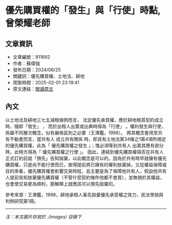 # 優先購買權的「發生」與「行使」時點,曾榮耀老師

## 文章資訊
- 文章編號：911692
- 作者：蘇偉強
- 發布日期：2024/06/25
- 關鍵詞：優先購買權、土地法、耕地
- 爬取時間：2025-02-01 23:19:41
- 原文連結：[閱讀原文](https://real-estate.get.com.tw/Columns/detail.aspx?no=911692)

## 內文
以土地法及耕地三七五減租條例而言，
法定優先承買權，應於耕地租賃契約成立時，隨即「發生」
，
而於出租人出賣或出典時得為「行使」
。權利發生與行使，係屬不同層次概念，似有嚴格區別之必要（王澤鑑，1998）。
將其概念套用至共有不動產而言，當共有人
成立共有關係
時，即具有土地法第34條之1第4項所規定的優先購買權，此為「
優先購買權之發生
」；惟必須等到共有人
出賣其應有部分
時，此時方得為「
優先購買權之行使
」。
因此，連結到優先購買權得否在共有人正式訂約前就「預先」告知拋棄，以此概念是可以的。因為於共有時早就擁有優先購買權，只是尚不能行使而已，故得提前將已擁有的權利放棄掉。又從權益保障或目的來看，優先購買權會影響交易時程，且主要是為了保障他共有人，假設他共有人提前告知放棄優先購買權（不管什麼契約條件他都不會買），並無損於其權益，也會使交易更為順利，那解釋上就應該可以預先拋棄的。


參考來源：王澤鑑，1998，耕地承租人事先拋棄優先承受權之效力，民法學說與判例研究第1冊。

---
*注：本文圖片存放於 ./images/ 目錄下*
